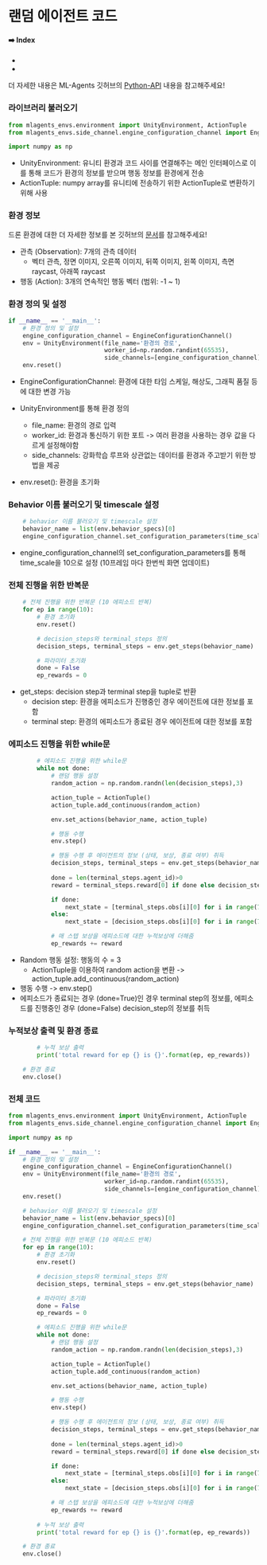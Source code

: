 # 랜덤 에이전트 코드

#### ➡️ Index

- []()
- []()

더 자세한 내용은 ML-Agents 깃허브의 [Python-API](https://github.com/Unity-Technologies/ml-agents/blob/main/docs/Python-API.md) 내용을 참고해주세요!

### 라이브러리 불러오기

```python
from mlagents_envs.environment import UnityEnvironment, ActionTuple
from mlagents_envs.side_channel.engine_configuration_channel import EngineConfigurationChannel

import numpy as np 
```

- UnityEnvironment: 유니티 환경과 코드 사이를 연결해주는 메인 인터페이스로 이를 통해 코드가 환경의 정보를 받으며 행동 정보를 환경에게 전송 
- ActionTuple: numpy array를 유니티에 전송하기 위한  ActionTuple로 변환하기 위해 사용 



### 환경 정보 

드론 환경에 대한 더 자세한 정보를 본 깃허브의 [문서](https://github.com/reinforcement-learning-kr/2021_RLKR_Drone_Delivery_Challenge_with_Unity/blob/master/docs/rl_village_info.md)를 참고해주세요!

- 관측 (Observation): 7개의 관측 데이터 
  - 벡터 관측, 정면 이미지, 오른쪽 이미지, 뒤쪽 이미지, 왼쪽 이미지, 측면 raycast, 아래쪽 raycast
- 행동 (Action): 3개의 연속적인 행동 벡터 (범위: -1 ~ 1)



### 환경 정의 및 설정

```python
if __name__ == '__main__':
    # 환경 정의 및 설정 
    engine_configuration_channel = EngineConfigurationChannel()
    env = UnityEnvironment(file_name='환경의 경로', 
                           worker_id=np.random.randint(65535),
                           side_channels=[engine_configuration_channel])
    env.reset()
```

- EngineConfigurationChannel: 환경에 대한 타임 스케일, 해상도, 그래픽 품질 등에 대한 변경 가능 

- UnityEnvironment를 통해 환경 정의 
  - file_name: 환경의 경로 입력
  - worker_id: 환경과 통신하기 위한 포트 -> 여러 환경을 사용하는 경우 값을 다르게 설정해야함 
  - side_channels: 강화학습 루프와 상관없는 데이터를 환경과 주고받기 위한 방법을 제공 
- env.reset(): 환경을 초기화  



### Behavior 이름 불러오기 및 timescale 설정 

```python
    # behavior 이름 불러오기 및 timescale 설정
    behavior_name = list(env.behavior_specs)[0]
    engine_configuration_channel.set_configuration_parameters(time_scale=10)
```

- engine_configuration_channel의  set_configuration_parameters를 통해 time_scale을 10으로 설정 (10프레임 마다 한번씩 화면 업데이트)



### 전체 진행을 위한 반복문

```python
    # 전체 진행을 위한 반복문 (10 에피소드 반복)
    for ep in range(10):
        # 환경 초기화 
        env.reset()

        # decision_steps와 terminal_steps 정의
        decision_steps, terminal_steps = env.get_steps(behavior_name)

        # 파라미터 초기화 
        done = False
        ep_rewards = 0
```

- get_steps: decision step과 terminal step을 tuple로 반환
  - decision step: 환경을 에피소드가 진행중인 경우 에이전트에 대한 정보를 포함
  - terminal step: 환경의 에피소드가 종료된 경우 에이전트에 대한 정보를 포함 



### 에피소드 진행을 위한 while문

```python
        # 에피소드 진행을 위한 while문 
        while not done:
            # 랜덤 행동 설정
            random_action = np.random.randn(len(decision_steps),3)

            action_tuple = ActionTuple()
            action_tuple.add_continuous(random_action)

            env.set_actions(behavior_name, action_tuple)

            # 행동 수행 
            env.step()

            # 행동 수행 후 에이전트의 정보 (상태, 보상, 종료 여부) 취득
            decision_steps, terminal_steps = env.get_steps(behavior_name)
            
            done = len(terminal_steps.agent_id)>0
            reward = terminal_steps.reward[0] if done else decision_steps.reward[0]

            if done:
                next_state = [terminal_steps.obs[i][0] for i in range(7)]
            else:
                next_state = [decision_steps.obs[i][0] for i in range(7)]

            # 매 스텝 보상을 에피소드에 대한 누적보상에 더해줌 
            ep_rewards += reward 
```

- Random 행동 설정: 행동의 수 = 3
  - ActionTuple을 이용하여 random action을 변환 -> action_tuple.add_continuous(random_action)
- 행동 수행 -> env.step() 
- 에피소드가 종료되는 경우 (done=True)인 경우 terminal step의 정보를, 에피소드를 진행중인 경우 (done=False) decision_step의 정보를 취득



### 누적보상 출력 및 환경 종료

```python
        # 누적 보상 출력
        print('total reward for ep {} is {}'.format(ep, ep_rewards))

    # 환경 종료 
    env.close() 
```



### 전체 코드 

```python
from mlagents_envs.environment import UnityEnvironment, ActionTuple
from mlagents_envs.side_channel.engine_configuration_channel import EngineConfigurationChannel

import numpy as np 

if __name__ == '__main__':
    # 환경 정의 및 설정 
    engine_configuration_channel = EngineConfigurationChannel()
    env = UnityEnvironment(file_name='환경의 경로', 
                           worker_id=np.random.randint(65535),
                           side_channels=[engine_configuration_channel])
    env.reset()

    # behavior 이름 불러오기 및 timescale 설정
    behavior_name = list(env.behavior_specs)[0]
    engine_configuration_channel.set_configuration_parameters(time_scale=10)

    # 전체 진행을 위한 반복문 (10 에피소드 반복)
    for ep in range(10):
        # 환경 초기화 
        env.reset()

        # decision_steps와 terminal_steps 정의
        decision_steps, terminal_steps = env.get_steps(behavior_name)

        # 파라미터 초기화 
        done = False
        ep_rewards = 0

        # 에피소드 진행을 위한 while문 
        while not done:
            # 랜덤 행동 설정
            random_action = np.random.randn(len(decision_steps),3)

            action_tuple = ActionTuple()
            action_tuple.add_continuous(random_action)

            env.set_actions(behavior_name, action_tuple)

            # 행동 수행 
            env.step()

            # 행동 수행 후 에이전트의 정보 (상태, 보상, 종료 여부) 취득
            decision_steps, terminal_steps = env.get_steps(behavior_name)
            
            done = len(terminal_steps.agent_id)>0
            reward = terminal_steps.reward[0] if done else decision_steps.reward[0]

            if done:
                next_state = [terminal_steps.obs[i][0] for i in range(7)]
            else:
                next_state = [decision_steps.obs[i][0] for i in range(7)]

            # 매 스텝 보상을 에피소드에 대한 누적보상에 더해줌 
            ep_rewards += reward 
        
        # 누적 보상 출력
        print('total reward for ep {} is {}'.format(ep, ep_rewards))

    # 환경 종료 
    env.close() 
```

